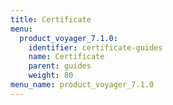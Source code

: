 ```yaml
---
title: Certificate
menu:
  product_voyager_7.1.0:
    identifier: certificate-guides
    name: Certificate
    parent: guides
    weight: 80
menu_name: product_voyager_7.1.0
---
```


